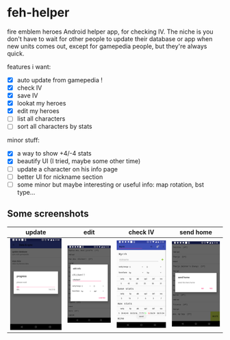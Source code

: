 # feh-helper
fire emblem heroes Android helper app, for checking IV. The niche is you don't have to wait for other people to update their database or app when new units comes out, except for gamepedia people, but they're always quick. 

features i want:

- [x] auto update from gamepedia !
- [x] check IV
- [x] save IV
- [x] lookat my heroes
- [x] edit my heroes
- [ ] list all characters
- [ ] sort all characters by stats

minor stuff:

- [x] a way to show +4/-4 stats
- [x] beautify UI (I tried, maybe some other time)
- [ ] update a character on his info page
- [ ] better UI for nickname section
- [ ] some minor but maybe interesting or useful info: map rotation, bst type...

Some screenshots
-
update | edit | check IV | send home
:-:|:-:|:-:|:-:
![](doc/Screenshot_20180128-215454.png) | ![](doc/Screenshot_20180128-215529.png) | ![ScreenShot](doc/Screenshot_20180128-215548.png) | ![ScreenShot](doc/Screenshot_20180128-215612.png)
